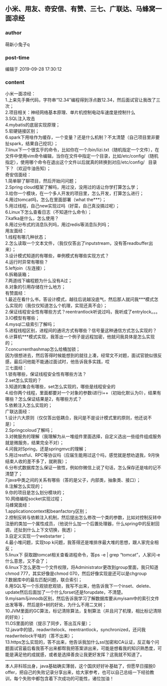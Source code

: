 ## 小米、用友、奇安信、有赞、三七、广联达、马蜂窝一面凉经
### author 
萌新小兔子q
### post-time 

编辑于  2019-09-28 17:30:12
### content 
<div class="post-topic-des nc-post-content">
 <div>
  小米一面凉经：
 </div>
 <div>
  1.上来先手撕代码，字符串“12.34”编程得到浮点数12.34，然后面试官让我改了三次；
 </div>
 <div>
  2.项目相关：神经网络基本原理、单片机控制电动车速度是控制什么
 </div>
 <div>
  3.SQL注入攻击
 </div>
 <div>
  4.mybatis的底层实现原理；
 </div>
 <div>
  5.软硬链接区别；
 </div>
 <div>
  6.spark下用啥作为缓存，一个变量？还是什么机制？不太清楚（自己项目里非要扯spark，结果自己挖坑）；
 </div>
 <div>
  7.linux下一个很玄乎的命令，比如你在一个/bin/lizi.txt（随机指定一个文件），在文件中使用vim命令编辑，当你在文件中指定一个目录，比如/etc/config/（随机指定），使用哪个命令在退出这个文件以后就真的转换到对应/etc/config/   目录下？（欢迎牛油告知）；
 </div>
 <div>
  奇安信面经：
 </div>
 <div>
  1.简单聊了聊项目，然后开始问问题；
 </div>
 <div>
  2.Spring cloud框架了解吗，用过没，没用过的话让你学打算怎么学；
 </div>
 <div>
  3.给你一个模块，在一个多人开发的项目里，怎么开发，打算怎么进行；
 </div>
 <div>
  4.用过tomcat吗，怎么在里面部署（what the***）；
 </div>
 <div>
  5.用过线程，自己new实现过吗（好菜，自己真没搞过呢）；
 </div>
 <div>
  6.Linux下怎么查看日志（不知道什么命令）；
 </div>
 <div>
  7.kafka是什么，怎么使用？
 </div>
 <div>
  8.用过分布式的消息队列吗，用过redis等消息队列吗；
 </div>
 <div>
  用友面经：
 </div>
 <div>
  1.线程有哪几种状态；
 </div>
 <div>
  2.怎么读取一个文本文件，（我仅仅答出了inputstream，没有答readbuffer出来）；
 </div>
 <div>
  3.设计模式知道的有哪些，单例模式有哪些实现方式？
 </div>
 <div>
  4.运行时异常有哪些？
 </div>
 <div>
  5.leftjoin（左连接）；
 </div>
 <div>
  6.拆箱装箱；
 </div>
 <div>
  7.两道线下编程题为什么没有A过；
 </div>
 <div>
  8.对象的引用存储在什么地方；
 </div>
 <div>
  有赞面经：
 </div>
 <div>
  1.最近在看什么书，答设计模式，越往后说越没底气，然后那人就问我***模式怎么实现的（我仅仅知道怎么个机理，实现还真不会）；
 </div>
 <div>
  2.保证线程安全性有哪些方式？reentrantlock听说过吗，我听成了entrylock。。。
 </div>
 <div>
  3.IO模型有哪些；
 </div>
 <div>
  4.mysql二级索引了解吗；
 </div>
 <div>
  5.进程线程区别，进程间的通讯方式有哪些？信号量这种通信方式怎么实现的？
 </div>
 <div>
  6.计算机***模式实现，我答出一个例子是远程加密，他就问我具体是怎么实现的；
 </div>
 <div>
  7.concurrenthashmap怎么给桶加锁；
 </div>
 <div>
  因为很想进去，然后答得时候能想到的就往上凑，经常文不对题，面试官貌似很反感，最后问他能不能通过面试时，他告诉我多实践，哎
 </div>
 <div>
  三七面经：
 </div>
 <div>
  1.锁有哪些，保证线程安全性有哪些方法？
 </div>
 <div>
  2.set怎么实现的？
 </div>
 <div>
  3.知道的集合有哪些，set怎么实现的，哪些是线程安全的
 </div>
 <div>
  4.给你两个线程，里面都要对一个对象的参数i进行i++（初始化默认为0），结果有哪些？怎么保证结果是2，有哪些方式？
 </div>
 <div>
  5.依赖注入怎么实现的；
 </div>
 <div>
  广联达面经：
 </div>
 <div>
  1.设计六大原则（仅仅答出低耦合，我问是不是设计模式里的原则，他还说不是）；
 </div>
 <div>
  2.Springcoloud了解吗；
 </div>
 <div>
  3.对微服务的理解（我理解为从一堆组件里面选择，自定义选出一些组件组成服务就是微服务，结果完全不对）；
 </div>
 <div>
  4.问我对Spring，还是springmvc的理解；
 </div>
 <div>
  5.用过restful、RPC等协议吗（应届生能用过这个吗，感觉就是想劝退我，9月快结束人收的差不多了，就刷我）；
 </div>
 <div>
  6.分布式数据库怎么保证一致性，例如你微信上说了句话，怎么保存还是啥的记不清楚了；
 </div>
 <div>
  7.java中类之间的关系有哪些（答的是父子，内部类，抽象类、接口）；
 </div>
 <div>
  8.注解怎么实现的；
 </div>
 <div>
  9.你的项目是怎么划分模块的；
 </div>
 <div>
  10.网络编程socket实现过程；
 </div>
 <div>
  马蜂窝面经：
 </div>
 <div>
  1.applicationcontext和beanfactory区别；
 </div>
 <div>
  2.控制反转与依赖注入机制，然后提出怎么修改一个类的参数，比如对控制反转中注册的类加一个属性成员，（他说什么加一个后置处理器，什么spring中的反射回调，还扯到什么上下文切换，我透）；
 </div>
 <div>
  3.自定义实现一个webstarter；
 </div>
 <div>
  4.最小堆问题，实现top k问题，我答得还是堆排序最大堆的思想，跟人家完全相反；
 </div>
 <div>
  5.linux下 获取跟tomcat相关查看进程命令，答ps -e | grep “tomcat”，人家问-e什么意思，又不会了；
 </div>
 <div>
  6.linux下怎么更改一个文件权限，将Administrator更改到group里面，我只知道chmod 777，其实好像是chmod 070，然后好像实现是还可以是chgroup
 </div>
 <div>
  7.数据库中的最左匹配问题，联合索引；
 </div>
 <div>
  8.用SQL写一个乐观锁悲观锁，我写不出来，他告诉我下一个inset、delete、update然后后面加了一个什么forset还是forupdate，不清楚。
 </div>
 <div>
  9.myisam与innodb区别，然后告诉我学习了解数据库要从myisam中的索引文件出发等等，然后是B+树的好处，为什么不用二叉树；
 </div>
 <div>
  10.JVM里面的GC算法，标记清除算法，复制算法（并且问了机理，相比标记清除的好处）；
 </div>
 <div>
  11.OS里面的锁（提示了同步，答出互斥量）；
 </div>
 <div>
  12.java中的锁，readwritelock、reentrantlock，synchronized，还问我readwritelock干啥的（答不出来）；
 </div>
 <div>
  13.https怎么实现的，答不出来，他告诉我加什么ssl加密和CA认证，反正每个问题面试官最后看我答不出来都帮我把答案讲出来，可能是想看我的知识熟悉度，可能是满足他的成就感，或者是选择善良让我更好发挥？这我就不知道了。
 </div>
 <div>
  ——————————————————————————————
 </div>
 <div>
  本人非科班出身，java基础确实薄弱，这个国庆好好补基础了，但愿早日摆脱0 offer，把自己的失败记录分享出来，给大家参考，也可以自己总结一下经验教训，每个失败中都包含着下次成功的可能性，诸位加油！
 </div>
 <div>
  <br/>
 </div>
</div>
